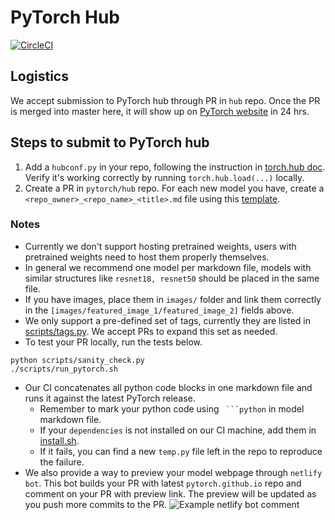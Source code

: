 # PyTorch Hub

[![CircleCI](https://circleci.com/gh/pytorch/hub.svg?style=svg)](https://circleci.com/gh/pytorch/hub)

## Logistics


We accept submission to PyTorch hub through PR in `hub` repo. Once the PR is merged into master here, it will show up on [PyTorch website](https://pytorch.org/hub) in 24 hrs.


## Steps to submit to PyTorch hub

1. Add a `hubconf.py` in your repo, following the instruction in [torch.hub doc](https://pytorch.org/docs/master/hub.html#publishing-models). Verify it's working correctly by running `torch.hub.load(...)` locally.
2. Create a PR in `pytorch/hub` repo. For each new model you have, create a `<repo_owner>_<repo_name>_<title>.md` file using this [template](docs/template.md).

### Notes
- Currently we don't support hosting pretrained weights, users with pretrained weights need to host them properly themselves.
- In general we recommend one model per markdown file, models with similar structures like `resnet18, resnet50` should be placed in the same file.
- If you have images, place them in `images/` folder and link them correctly in the `[images/featured_image_1/featured_image_2]` fields above.
- We only support a pre-defined set of tags, currently they are listed in [scripts/tags.py](scripts/tags.py). We accept PRs to expand this set as needed.
- To test your PR locally, run the tests below.
```
python scripts/sanity_check.py
./scripts/run_pytorch.sh
```
- Our CI concatenates all python code blocks in one markdown file and runs it against the latest PyTorch release.
  - Remember to mark your python code using ```` ```python```` in model markdown file.
  - If your `dependencies` is not installed on our CI machine, add them in [install.sh](scripts/install.sh).
  - If it fails, you can find a new `temp.py` file left in the repo to reproduce the failure.
- We also provide a way to preview your model webpage through `netlify bot`. This bot builds your PR with latest `pytorch.github.io` repo and comment on your PR with preview link. The preview will be updated as you push more commits to the PR.
![Example netlify bot comment](images/netlify.png)

